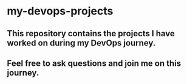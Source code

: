 # my-devops-projects


## This repository contains the projects I have worked on during my DevOps journey.

## Feel free to ask questions and join me on this journey.
